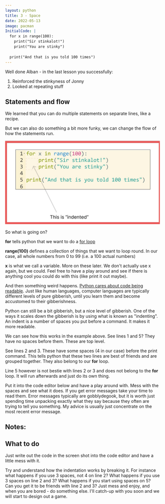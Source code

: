 ```yaml
---
layout: python
title: 3 - Space
date: 2022-05-13
image: pacman
InitialCode: |
  for x in range(100):
    print("Sir stinkalot!")
    print("You are stinky")

  print("And that is you told 100 times") 
---
```

Well done Alban - in the last lesson you successfully:
1. Reinforced the stinkyness of Jonny
2. Looked at repeating stuff

## Statements and flow

We learned that you can do multiple statements on separate lines, like a recipe.

But we can also do something a bit more funky, we can change the flow of how the statements run. 

![A for loop and indentation command broken down](../assets/forloop.jpg)

So what is going on?

__for__ tells python that we want to do a [for loop](https://wiki.python.org/moin/ForLoop)

__range(100)__ defines a collection of things that we want to loop round. In our case, all whole numbers from 0 to 99 (i.e. a 100 actual numbers)

__x__ is what we call a variable. More on these later. We don't actually use x again, but we could. Feel free to have a play around and see if there is anything cool you could do with this (like print it out maybe).

And then something weird happens. [Python cares about code being readable](https://peps.python.org/pep-0020/#the-zen-of-python). Just like human languages, computer languages are typically different levels of pure gibberish, until you learn them and become accustomed to their gibberishness.

Python can still be a bit gibberish, but a nice level of gibberish. One of the ways it scales down the gibberish is by using what is known as "indenting". An indent is a number of spaces you put before a command. It makes it more readable.

We can see how this works in the example above. See lines 1 and 5? They have no spaces before them. These are top level.

See lines 2 and 3. These have some spaces (4 in our case) before the print command. This tells python that these two lines are best of friends and are grouped together. They also belong to our __for__ loop.

Line 5 however is not bestie with lines 2 or 3 and does not belong to the __for__ loop. It will run afterwards and just do its own thing.

Put it into the code editor below and have a play around with. Mess with the spaces and see what it does. If you get error messages take your time to read them. Error messages typically are gobblydegook, but it is worth just spending time unpacking exactly what they say because they often are trying to tell you something. My advice is usually just concentrate on the most recent error message.

## Notes:

## What to do

Just write out the code in the screen shot into the code editor and have a little mess with it. 

Try and understand how the indentation works by breaking it. For instance what happens if you use 3 spaces, not 4 on line 2? What happens if you use 3 spaces on line 2 and 3? What happens if you start using spaces on 5? Can you get it to be friends with line 2 and 3? Just mess and enjoy, and when you are bored - do something else. I'll catch-up with you soon and we will start to design out a game.